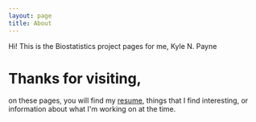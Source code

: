 ```yaml
---
layout: page
title: About
---
```


<p class="message">
	Hi! This is the Biostatistics project pages for me, Kyle N. Payne
</p>

# Thanks for visiting,

on these pages, you will find my [resume](http://kylenpayne.io/resume.pdf "Resume"), things that I find interesting, or information about what I'm working on
at the time. 

